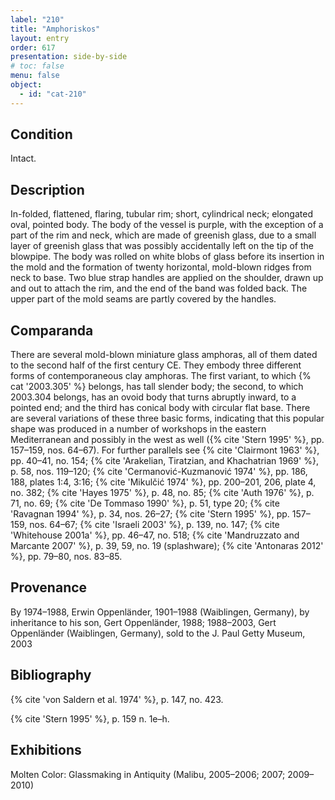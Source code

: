 ```yaml
---
label: "210"
title: "Amphoriskos"
layout: entry
order: 617
presentation: side-by-side
# toc: false
menu: false
object:
  - id: "cat-210"
---
```


## Condition

Intact.

## Description

In-folded, flattened, flaring, tubular rim; short, cylindrical neck; elongated oval, pointed body. The body of the vessel is purple, with the exception of a part of the rim and neck, which are made of greenish glass, due to a small layer of greenish glass that was possibly accidentally left on the tip of the blowpipe. The body was rolled on white blobs of glass before its insertion in the mold and the formation of twenty horizontal, mold-blown ridges from neck to base. Two blue strap handles are applied on the shoulder, drawn up and out to attach the rim, and the end of the band was folded back. The upper part of the mold seams are partly covered by the handles.

## Comparanda

There are several mold-blown miniature glass amphoras, all of them dated to the second half of the first century CE. They embody three different forms of contemporaneous clay amphoras. The first variant, to which {% cat '2003.305' %} belongs, has tall slender body; the second, to which 2003.304 belongs, has an ovoid body that turns abruptly inward, to a pointed end; and the third has conical body with circular flat base. There are several variations of these three basic forms, indicating that this popular shape was produced in a number of workshops in the eastern Mediterranean and possibly in the west as well ({% cite 'Stern 1995' %}, pp. 157–159, nos. 64–67). For further parallels see {% cite 'Clairmont 1963' %}, pp. 40–41, no. 154; {% cite 'Arakelian, Tiratzian, and Khachatrian 1969' %}, p. 58, nos. 119–120; {% cite 'Cermanović-Kuzmanović 1974' %}, pp. 186, 188, plates 1:4, 3:16; {% cite 'Mikulčić 1974' %}, pp. 200–201, 206, plate 4, no. 382; {% cite 'Hayes 1975' %}, p. 48, no. 85; {% cite 'Auth 1976' %}, p. 71, no. 69; {% cite 'De Tommaso 1990' %}, p. 51, type 20; {% cite 'Ravagnan 1994' %}, p. 34, nos. 26–27; {% cite 'Stern 1995' %}, pp. 157–159, nos. 64–67; {% cite 'Israeli 2003' %}, p. 139, no. 147; {% cite 'Whitehouse 2001a' %}, pp. 46–47, no. 518; {% cite 'Mandruzzato and Marcante 2007' %}, p. 39, 59, no. 19 (splashware); {% cite 'Antonaras 2012' %}, pp. 79–80, nos. 83–85.

## Provenance

By 1974–1988, Erwin Oppenländer, 1901–1988 (Waiblingen, Germany), by inheritance to his son, Gert Oppenländer, 1988; 1988–2003, Gert Oppenländer (Waiblingen, Germany), sold to the J. Paul Getty Museum, 2003

## Bibliography

{% cite 'von Saldern et al. 1974' %}, p. 147, no. 423.

{% cite 'Stern 1995' %}, p. 159 n. 1e–h.

## Exhibitions

Molten Color: Glassmaking in Antiquity (Malibu, 2005–2006; 2007; 2009–2010)